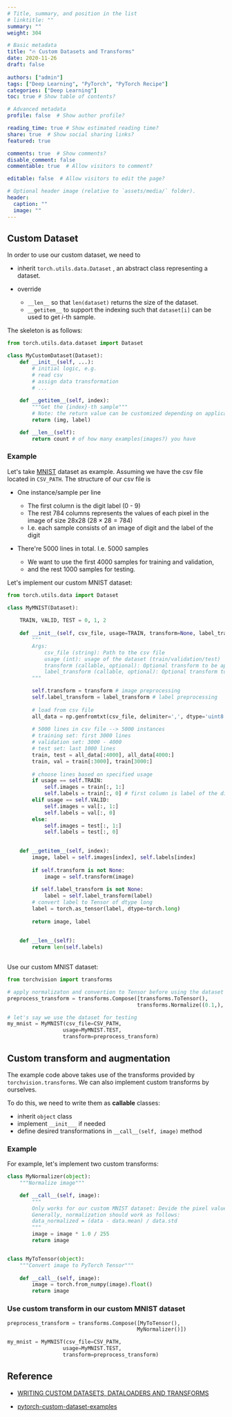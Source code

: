 ```yaml
---
# Title, summary, and position in the list
# linktitle: ""
summary: ""
weight: 304

# Basic metadata
title: "🔥 Custom Datasets and Transforms"
date: 2020-11-26
draft: false
 
authors: ["admin"]
tags: ["Deep Learning", "PyTorch", "PyTorch Recipe"]
categories: ["Deep Learning"]
toc: true # Show table of contents?

# Advanced metadata
profile: false  # Show author profile?

reading_time: true # Show estimated reading time?
share: true  # Show social sharing links?
featured: true

comments: true  # Show comments?
disable_comment: false
commentable: true  # Allow visitors to comment?  

editable: false  # Allow visitors to edit the page?  

# Optional header image (relative to `assets/media/` folder).
header:
  caption: ""
  image: ""
---
```


## Custom Dataset

In order to use our custom dataset, we need to

- inherit `torch.utils.data.Dataset` , an abstract class representing a dataset.

- override
  - `__len__` so that `len(dataset)` returns the size of the dataset.
  - `__getitem__` to support the indexing such that `dataset[i]` can be used to get *i*-th sample.

The skeleton is as follows:

```python
from torch.utils.data.dataset import Dataset

class MyCustomDataset(Dataset):
    def __init__(self, ...):
        # initial logic, e.g.
        # read csv
        # assign data transformation
        # ...
        
    def __getitem__(self, index):
        """Get the {index}-th sample"""
        # Note: the return value can be customized depending on application
        return (img, label)

    def __len__(self):
        return count # of how many examples(images?) you have
```

### Example

Let's take [MNIST](http://yann.lecun.com/exdb/mnist/) dataset as example. Assuming we have the csv file located in `CSV_PATH`. The structure of our csv file is

- One instance/sample per line
  - The first column is the digit label (0 - 9)
  - The rest 784 columns represents the values of each pixel in the image of size 28x28 ($28 \times 28 = 784$)
  - I.e. each sample consists of an image of digit and the label of the digit

- There're 5000 lines in total. I.e. 5000 samples
  - We want to use the first 4000 samples for training and validation, 
  - and the rest 1000 samples for testing.

Let's implement our custom MNIST dataset:

```python
from torch.utils.data import Dataset

class MyMNIST(Dataset):
    
    TRAIN, VALID, TEST = 0, 1, 2
    
    def __init__(self, csv_file, usage=TRAIN, transform=None, label_transform=None):
        """
        Args:
            csv_file (string): Path to the csv file
            usage (int): usage of the dataset (train/validation/test)  
            transform (callable, optional): Optional transform to be applied on the image.
            label_transform (callable, optional): Optional transform to be applied on the label.
        """

        self.transform = transform # image preprocessing
        self.label_transform = label_transform # label preprocessing
        
        # load from csv file
        all_data = np.genfromtxt(csv_file, delimiter=',', dtype='uint8')
        
        # 5000 lines in csv file --> 5000 instances
        # training set: first 3000 lines
        # validation set: 3000 - 4000 
        # test set: last 1000 lines
        train, test = all_data[:4000], all_data[4000:]
        train, val = train[:3000], train[3000:]
        
        # choose lines based on specified usage
        if usage == self.TRAIN:
            self.images = train[:, 1:]
            self.labels = train[:, 0] # first column is label of the digit 
        elif usage == self.VALID:
            self.images = val[:, 1:]
            self.labels = val[:, 0]
        else:
            self.images = test[:, 1:]
            self.labels = test[:, 0]
      

    def __getitem__(self, index):
        image, label = self.images[index], self.labels[index]
        
        if self.transform is not None:
            image = self.transform(image)
        
        if self.label_transform is not None:
            label = self.label_transform(label)       
        # convert label to Tensor of dtype long
        label = torch.as_tensor(label, dtype=torch.long)
        
        return image, label
    
    
    def __len__(self):
        return len(self.labels)
             
```

Use our custom MNIST dataset:

```python
from torchvision import transforms

# apply normalizaton and convertion to Tensor before using the dataset
preprocess_transform = transforms.Compose([transforms.ToTensor(),
                                          transforms.Normalize((0.1,), (0.4))])

# let's say we use the dataset for testing
my_mnist = MyMNIST(csv_file=CSV_PATH,
                  usage=MyMNIST.TEST,
                  transform=preprocess_transform)
```

## Custom transform and augmentation

The example code above takes use of the transforms provided by `torchvision.transforms`. We can also implement custom transforms by ourselves. 

To do this, we need to write them as **callable** classes:

- inherit `object` class
- implement `__init___` if needed
- define desired transformations in `__call__(self, image)` method

### Example

For example, let's implement two custom transforms:

```python
class MyNormalizer(object):
    """Normalize image"""

    def __call__(self, image):
        """
        Only works for our custom MNIST dataset: Devide the pixel values by 255
        Generally, normalization should work as follows:
        data_normalized = (data - data.mean) / data.std
        """
        image = image * 1.0 / 255
        return image


class MyToTensor(object):
    """Convert image to PyTorch Tensor"""
 
    def __call__(self, image):
        image = torch.from_numpy(image).float()
        return image
```

### Use custom transform in our custom MNIST dataset

```python
preprocess_transform = transforms.Compose([MyToTensor(),
                                          MyNormalizer()])

my_mnist = MyMNIST(csv_file=CSV_PATH,
                  usage=MyMNIST.TEST,
                  transform=preprocess_transform)
```



## Reference

- [WRITING CUSTOM DATASETS, DATALOADERS AND TRANSFORMS](https://pytorch.org/tutorials/beginner/data_loading_tutorial.html#compose-transforms)

- [pytorch-custom-dataset-examples](https://github.com/utkuozbulak/pytorch-custom-dataset-examples)

